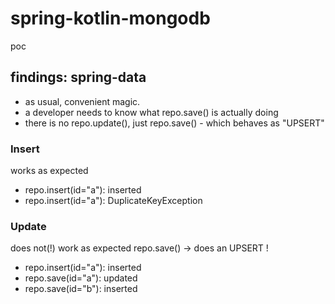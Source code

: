 # spring-kotlin-mongodb
poc

## findings: spring-data

- as usual, convenient magic.
- a developer needs to know what repo.save() is actually doing
- there is no repo.update(), just repo.save() - which behaves as "UPSERT"

### Insert

works as expected

- repo.insert(id="a"): inserted
- repo.insert(id="a"): DuplicateKeyException

### Update

does not(!) work as expected
repo.save() -> does an UPSERT !

- repo.insert(id="a"): inserted
- repo.save(id="a"): updated
- repo.save(id="b"): inserted


